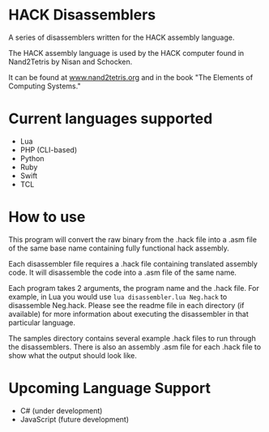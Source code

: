 # HACK Disassemblers
A series of disassemblers written for the HACK assembly language.

 

The HACK assembly language is used by the HACK computer found in Nand2Tetris by Nisan and Schocken. 

It can be found at www.nand2tetris.org and in the book "The Elements of Computing Systems."

# Current languages supported

- Lua
- PHP (CLI-based)
- Python
- Ruby
- Swift
- TCL

# How to use

This program will convert the raw binary from the .hack file into a .asm file of the same base name containing fully functional hack assembly.

Each disassembler file requires a .hack file containing translated assembly code. It will disassemble the code into a .asm file of the same name.

Each program takes 2 arguments, the program name and the .hack file. For example, in Lua you would use ``lua disassembler.lua Neg.hack`` to disassemble Neg.hack. Please see the readme file in each directory (if available) for more information about executing the disassembler in that particular language.

The samples directory contains several example .hack files to run through the disassemblers. There is also an assembly .asm file for each .hack file to show what the output should look like.

# Upcoming Language Support

- C# (under development)
- JavaScript (future development)
